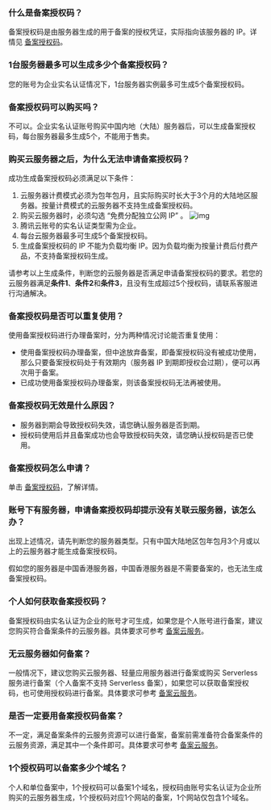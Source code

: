 ###  什么是备案授权码？
备案授权码是由服务器生成的用于备案的授权凭证，实际指向该服务器的 IP。详情见 [备案授权码](https://cloud.tencent.com/document/product/243/18908#.E4.BD.BF.E7.94.A8.E5.A4.87.E6.A1.88.E6.8E.88.E6.9D.83.E7.A0.81)。

### 1台服务器最多可以生成多少个备案授权码？
您的账号为企业实名认证情况下，1台服务器实例最多可生成5个备案授权码。

### 备案授权码可以购买吗？
不可以。企业实名认证账号购买中国内地（大陆）服务器后，可以生成备案授权码，每台服务器最多生成5个，不能用于售卖。

### 购买云服务器之后，为什么无法申请备案授权码？
成功生成备案授权码必须满足以下条件：
1. 云服务器计费模式必须为包年包月，且实际购买时长大于3个月的大陆地区服务器。按量计费模式的云服务器不支持生成备案授权码。
2. 购买云服务器时，必须勾选 “免费分配独立公网 IP” 。
	 ![img](https://main.qcloudimg.com/raw/11b42859212a7494a568ba7642ed4b1e.png)
3. 腾讯云账号的实名认证类型需为企业。
4. 每台云服务器最多可生成5个备案授权码。
5. 生成备案授权码的 IP 不能为负载均衡 IP。因为负载均衡为按量计费后付费产品，不支持备案授权码生成。

请参考以上生成条件，判断您的云服务器是否满足申请备案授权码的要求。若您的云服务器满足**条件1**、**条件2**和**条件3**，且没有生成超过5个授权码，请联系客服进行沟通解决。

### 备案授权码是否可以重复使用？
使用备案授权码进行办理备案时，分为两种情况讨论能否重复使用：
- 使用备案授权码办理备案，但中途放弃备案，即备案授权码没有被成功使用，那么只要备案授权码处于有效期内（服务器 IP 到期即授权会过期），便可以再次用于备案。
- 已成功使用备案授权码办理备案，则该备案授权码无法再被使用。

### 备案授权码无效是什么原因？
- 服务器到期会导致授权码失效，请您确认服务器是否到期。
- 授权码使用后并且备案成功也会导致授权码失效，请您确认授权码是否已使用。


### 备案授权码怎么申请？
单击 [备案授权码](https://cloud.tencent.com/document/product/243/18908#.E4.BD.BF.E7.94.A8.E5.A4.87.E6.A1.88.E6.8E.88.E6.9D.83.E7.A0.81)，了解详情。

### 账号下有服务器，申请备案授权码却提示没有关联云服务器，该怎么办？
出现上述情况，请先判断您的服务器类型。只有中国大陆地区包年包月3个月或以上的云服务器才能生成备案授权码。

假如您的服务器是中国香港服务器，中国香港服务器是不需要备案的，也无法生成备案授权码。

### 个人如何获取备案授权码？
备案授权码由实名认证为企业的账号才可生成，如果您是个人账号进行备案，建议您购买符合备案条件的云服务器。具体要求可参考 [备案云服务](https://cloud.tencent.com/document/product/243/18908)。

### 无云服务器如何备案？
一般情况下，建议您购买云服务器、轻量应用服务器进行备案或购买 Serverless 服务进行备案（个人备案不支持 Serverless 备案），如果您可以获取备案授权码，也可使用授权码进行备案。具体要求可参考 [备案云服务](https://cloud.tencent.com/document/product/243/18908)。


### 是否一定要用备案授权码备案？
不一定，满足备案条件的云服务资源可以进行备案，备案前需准备符合备案条件的云服务资源，满足其中一个条件即可。具体要求可参考 [备案云服务](https://cloud.tencent.com/document/product/243/18908)。


### 1个授权码可以备案多少个域名？
个人和单位备案中，1个授权码可以备案1个域名，授权码由账号实名认证为企业所购买的云服务器生成，1个授权码对应1个网站的备案，1个网站仅包含1个域名。










